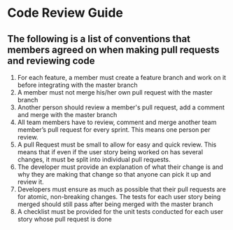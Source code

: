 # Code Review Guide

## The following is a list of conventions that members agreed on when making pull requests and reviewing code

1. For each feature, a member must create a feature branch and work on it before integrating with the master branch 
2. A member must not merge his/her own pull request with the master branch
3. Another person should review a member's pull request, add a comment and merge with the master branch
4. All team members have to review, comment and merge another team member’s pull request for every sprint. This means one person per review.
5. A pull Request must be small to allow for easy and quick review. This means that if even if the user story being worked on has several changes, it must be split into individual pull requests.
6. The developer must provide an explanation of what their change is and why they are making that change so that anyone can pick it up and review it.
7. Developers must ensure as much as possible that their pull requests are for atomic, non-breaking changes. The tests for each user story being merged should still pass after being merged with the master branch
8. A checklist must be provided for the unit tests conducted for each user story whose pull request is done 


